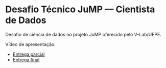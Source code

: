 # Desafio Técnico JuMP — Cientista de Dados

Desafio de ciência de dados no projeto JuMP oferecido pelo V-Lab/UFPE.  

Vídeo de apresentação:
* [Entrega parcial](https://drive.google.com/file/d/1mOwo_RAN1zSq7MTyvY4IvrMBUEQfdBd6/view?usp=sharing)
* [Entrega final](https://drive.google.com/file/d/1x2NlgF9MF1s64SdhvZbAU7b2d5oFTV64/view?usp=sharing)
